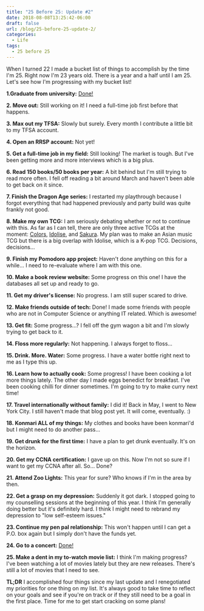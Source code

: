 ```yaml
---
title: "25 Before 25: Update #2"
date: 2018-08-08T13:25:42-06:00
draft: false
url: /blog/25-before-25-update-2/
categories:
  - Life
tags:
  - 25 before 25
---
```


When I turned 22 I made a bucket list of things to accomplish by the time I'm 25. Right now I'm 23 years old. There is a year and a half until I am 25. Let's see how I'm progressing with my bucket list!

**1.Graduate from university:** [Done!](http://edelgrace.me/blog/goodbye-university/)

**2. Move out:** Still working on it! I need a full-time job first before that happens.

**3. Max out my TFSA:** Slowly but surely. Every month I contribute a little bit to my TFSA account.

**4. Open an RRSP account:** Not yet!

**5. Get a full-time job in my field:** Still looking! The market is tough. But I've been getting more and more interviews which is a big plus.

**6. Read 150 books/50 books per year:** A bit behind but I'm still trying to read more often. I fell off reading a bit around March and haven't been able to get back on it since.

**7. Finish the Dragon Age series:** I restarted my playthrough because I forgot everything that had happened previously and party build was quite frankly not good.

**8. Make my own TCG:** I am seriously debating whether or not to continue with this. As far as I can tell, there are only three active TCGs at the moment: [Colors](http://colors-tcg.eu/), [Idolise](http://idolise.letstrade.cards/), and [Sakura](http://www.sakura.milkbaeri.net/). My plan was to make an Asian music TCG but there is a big overlap with Idolise, which is a K-pop TCG. Decisions, decisions...

**9. Finish my Pomodoro app project:** Haven't done anything on this for a while... I need to re-evaluate where I am with this one.

**10. Make a book review website:** Some progress on this one! I have the databases all set up and ready to go.

**11. Get my driver's license:** No progress. I am still super scared to drive.

**12. Make friends outside of tech:** Done! I made some friends with people who are not in Computer Science or anything IT related. Which is awesome!

**13. Get fit:** Some progress...? I fell off the gym wagon a bit and I'm slowly trying to get back to it.

**14. Floss more regularly:** Not happening. I always forget to floss...

**15. Drink. More. Water:** Some progress. I have a water bottle right next to me as I type this up.

**16. Learn how to actually cook:** Some progress! I have been cooking a lot more things lately. The other day I made eggs benedict for breakfast. I've been cooking chilli for dinner sometimes. I'm going to try to make curry next time!

**17. Travel internationally without family:** I did it! Back in May, I went to New York City. I still haven't made that blog post yet. It will come, eventually. :)

**18. Konmari ALL of my things:** My clothes and books have been konmari'd but I might need to do another pass...

**19. Get drunk for the first time:** I have a plan to get drunk eventually. It's on the horizon.

**20. Get my CCNA certification:** I gave up on this. Now I'm not so sure if I want to get my CCNA after all. So... Done?

**21. Attend Zoo Lights:** This year for sure? Who knows if I'm in the area by then.

**22. Get a grasp on my depression:** Suddenly it got dark. I stopped going to my counselling sessions at the beginning of this year. I think I'm generally doing better but it's definitely hard. I think I might need to rebrand my depression to "low self-esteem issues."

**23. Continue my pen pal relationship:** This won't happen until I can get a P.O. box again but I simply don't have the funds yet.

**24. Go to a concert:** [Done!](https://edelgrace.me/blog/thoughts-on-alexisonfire-and-billy-talent)

**25. Make a dent in my to-watch movie list:** I think I'm making progress? I've been watching a lot of movies lately but they are new releases. There's still a lot of movies that I need to see.

**TL;DR** I accomplished four things since my last update and I renegotiated my priorities for one thing on my list. It's always good to take time to reflect on your goals and see if you're on track or if they still need to be a goal in the first place. Time for me to get start cracking on some plans!